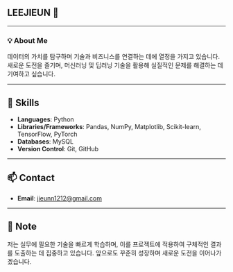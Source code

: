 ## LEEJIEUN 👋

---
### 💡 About Me
데이터의 가치를 탐구하며 기술과 비즈니스를 연결하는 데에 열정을 가지고 있습니다. 
새로운 도전을 즐기며, 머신러닝 및 딥러닝 기술을 활용해 실질적인 문제를 해결하는 데 기여하고 싶습니다.

---

## 🔧 Skills
- **Languages**: Python
- **Libraries/Frameworks**: Pandas, NumPy, Matplotlib, Scikit-learn, TensorFlow, PyTorch
- **Databases**: MySQL
- **Version Control**: Git, GitHub

---

## 📫 Contact
- **Email**: jieunn1212@gmail.com
---

## 📌 Note
저는 실무에 필요한 기술을 빠르게 학습하며, 이를 프로젝트에 적용하여 구체적인 결과를 도출하는 데 집중하고 있습니다. 앞으로도 꾸준히 성장하며 새로운 도전을 이어나가겠습니다.
